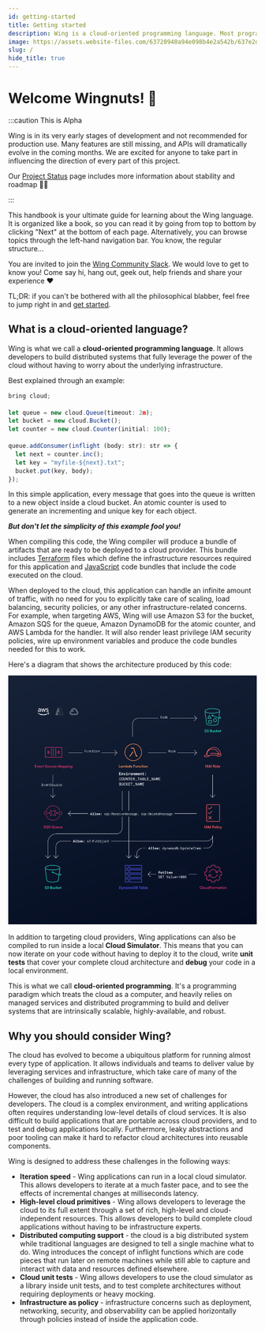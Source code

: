 ```yaml
---
id: getting-started
title: Getting started
description: Wing is a cloud-oriented programming language. Most programming languages think about computers as individual machines. In Wing, the cloud is the computer.
image: https://assets.website-files.com/63720940a94e098b4e2a542b/637e2d5495f59f7654160773_Social%20thumbnail.png
slug: /
hide_title: true
---
```


# Welcome Wingnuts! :wave: 

:::caution This is Alpha

Wing is in its very early stages of development and not recommended for
production use. Many features are still missing, and APIs will dramatically
evolve in the coming months. We are excited for anyone to take part in
influencing the direction of every part of this project.

Our <a href="https://docs.winglang.io/status">Project Status</a> page includes
more information about stability and roadmap 👷‍♀️ 

:::

This handbook is your ultimate guide for learning about the Wing language. It is
organized like a book, so you can read it by going from top to bottom by
clicking "Next" at the bottom of each page. Alternatively, you can browse topics
through the left-hand navigation bar. You know, the regular structure...

You are invited to join the [Wing Community Slack]. We would love to get to know you!
Come say hi, hang out, geek out, help friends and share your experience ❤️

[Wing Community Slack]: https://t.winglang.io/slack

TL;DR: if you can't be bothered with all the philosophical blabber, feel free to
jump right in and [get started](./getting-started).

## What is a cloud-oriented language?

Wing is what we call a **cloud-oriented programming language**. It allows
developers to build distributed systems that fully leverage the power of the
cloud without having to worry about the underlying infrastructure.

Best explained through an example:


```js
bring cloud;

let queue = new cloud.Queue(timeout: 2m);
let bucket = new cloud.Bucket();
let counter = new cloud.Counter(initial: 100);

queue.addConsumer(inflight (body: str): str => {
  let next = counter.inc();
  let key = "myfile-${next}.txt";
  bucket.put(key, body);
});

```

In this simple application, every message that goes into the queue is written to
a new object inside a cloud bucket. An atomic counter is used to generate an
incrementing and unique key for each object.

***But don't let the simplicity of this example fool you!***

When compiling this code, the Wing compiler will produce a bundle of artifacts
that are ready to be deployed to a cloud provider. This bundle includes
[Terraform] files which define the infrastructure resources required for this
application and [JavaScript] code bundles that include the code executed on the
cloud.

When deployed to the cloud, this application can handle an infinite amount of
traffic, with no need for you to explicitly take care of scaling, load
balancing, security policies, or any other infrastructure-related concerns. For
example, when targeting AWS, Wing will use Amazon S3 for the bucket, Amazon SQS
for the queue, Amazon DynamoDB for the atomic counter, and AWS Lambda for the
handler. It will also render least privilege IAM security policies, wire up
environment variables and produce the code bundles needed for this to work.

Here's a diagram that shows the architecture produced by this code:

![Architecture diagram produced by Wing](./arch.png 'Architecture diagram')

In addition to targeting cloud providers, Wing applications can also be compiled
to run inside a local **Cloud Simulator**. This means that you can now iterate
on your code without having to deploy it to the cloud, write **unit tests** that
cover your complete cloud architecture and **debug** your code in a local
environment.

This is what we call **cloud-oriented programming**. It's a programming paradigm
which treats the cloud as a computer, and heavily relies on managed services and
distributed programming to build and deliver systems that are intrinsically
scalable, highly-available, and robust.

## Why you should consider Wing?

The cloud has evolved to become a ubiquitous platform for running almost every
type of application. It allows individuals and teams to deliver value by
leveraging services and infrastructure, which take care of many of the
challenges of building and running software.

However, the cloud has also introduced a new set of challenges for developers.
The cloud is a complex environment, and writing applications often requires
understanding low-level details of cloud services. It is also difficult to build
applications that are portable across cloud providers, and to test and debug
applications locally. Furthermore, leaky abstractions and poor tooling can make
it hard to refactor cloud architectures into reusable components.

Wing is designed to address these challenges in the following ways:

* **Iteration speed** - Wing applications can run in a local cloud simulator.
  This allows developers to iterate at a much faster pace, and to see the
  effects of incremental changes at milliseconds latency.
* **High-level cloud primitives** - Wing allows developers to leverage the cloud
  to its full extent through a set of rich, high-level and cloud-independent
  resources. This allows developers to build complete cloud applications without
  having to be infrastructure experts.
* **Distributed computing support** - the cloud is a big distributed system while traditional languages are designed to tell a single machine what to do. Wing introduces the concept of inflight functions which are code pieces that run later on remote machines while still able to capture and interact with data and resources defined elsewhere.
* **Cloud unit tests** - Wing allows developers to use the cloud simulator as a
  library inside unit tests, and to test complete architectures without
  requiring deployments or heavy mocking.
* **Infrastructure as policy** - infrastructure concerns such as deployment,
  networking, security, and observability can be applied horizontally through
  policies instead of inside the application code.



[Terraform]: https://www.terraform.io/
[JavaScript]: https://developer.mozilla.org/en-US/docs/Web/JavaScript
